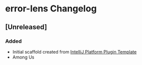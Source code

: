 <!-- Keep a Changelog guide -> https://keepachangelog.com -->

# error-lens Changelog

## [Unreleased]

### Added

- Initial scaffold created from [IntelliJ Platform Plugin Template](https://github.com/JetBrains/intellij-platform-plugin-template)
- Among Us
